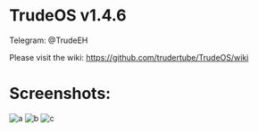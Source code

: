 # TrudeOS v1.4.6
Telegram: @TrudeEH

Please visit the wiki: https://github.com/trudertube/TrudeOS/wiki

# Screenshots:

![a](https://user-images.githubusercontent.com/48379395/91666608-14339280-eaf6-11ea-918e-3f06747516ed.png)
![b](https://user-images.githubusercontent.com/48379395/91666609-185fb000-eaf6-11ea-9246-e3de3623ce5b.png)
![c](https://user-images.githubusercontent.com/48379395/91666610-18f84680-eaf6-11ea-9ea0-970d910cca2b.png)
